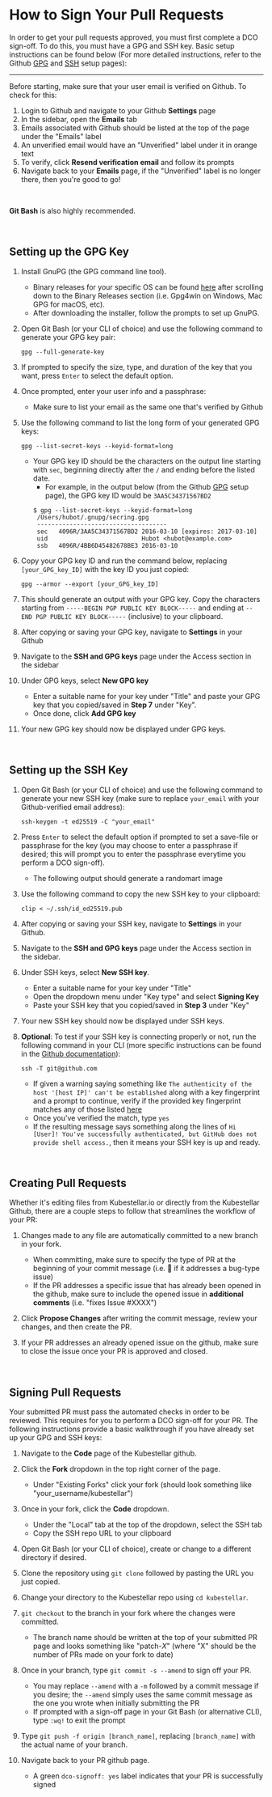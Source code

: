 # How to Sign Your Pull Requests

In order to get your pull requests approved, you must first complete a DCO sign-off. To do this, you must have a GPG and SSH key. Basic setup instructions can be found below (For more detailed instructions, refer to the Github [GPG](https://docs.github.com/en/authentication/managing-commit-signature-verification/generating-a-new-gpg-key) and [SSH](https://docs.github.com/en/authentication/connecting-to-github-with-ssh/generating-a-new-ssh-key-and-adding-it-to-the-ssh-agent#generating-a-new-ssh-key) setup pages):

---

Before starting, make sure that your user email is verified on Github. To check for this:

1. Login to Github and navigate to your Github **Settings** page
2. In the sidebar, open the **Emails** tab
3. Emails associated with Github should be listed at the top of the page under the "Emails" label
4. An unverified email would have an "Unverified" label under it in orange text
5. To verify, click **Resend verification email** and follow its prompts
6. Navigate back to your **Emails** page, if the "Unverified" label is no longer there, then you're good to go!

<br />

**Git Bash** is also highly recommended.

<br />

## Setting up the GPG Key

1. Install GnuPG (the GPG command line tool).
   - Binary releases for your specific OS can be found [here](https://www.gnupg.org/download/) after scrolling down to the Binary Releases section (i.e. Gpg4win on Windows, Mac GPG for macOS, etc).
   - After downloading the installer, follow the prompts to set up GnuPG.

2. Open Git Bash (or your CLI of choice) and use the following command to generate your GPG key pair: 
   ```shell
   gpg --full-generate-key
   ```
3. If prompted to specify the size, type, and duration of the key that you want, press ```Enter``` to select the default option.
4. Once prompted, enter your user info and a passphrase:
   - Make sure to list your email as the same one that's verified by Github
5. Use the following command to list the long form of your generated GPG keys:
   ```shell
   gpg --list-secret-keys --keyid-format=long
   ```
   - Your GPG key ID should be the characters on the output line starting with ```sec```, beginning directly after the ```/``` and ending before the listed date.
     - For example, in the output below (from the Github [GPG](https://docs.github.com/en/authentication/managing-commit-signature-verification/generating-a-new-gpg-key) setup page), the GPG key ID would be ```3AA5C34371567BD2```
     ```shell
     $ gpg --list-secret-keys --keyid-format=long
      /Users/hubot/.gnupg/secring.gpg
      ------------------------------------
      sec   4096R/3AA5C34371567BD2 2016-03-10 [expires: 2017-03-10]
      uid                          Hubot <hubot@example.com>
      ssb   4096R/4BB6D45482678BE3 2016-03-10

     ```
6. Copy your GPG key ID and run the command below, replacing ```[your_GPG_key_ID]``` with the key ID you just copied:
   ```shell
   gpg --armor --export [your_GPG_key_ID]
   ```
7. This should generate an output with your GPG key. Copy the characters starting from ```-----BEGIN PGP PUBLIC KEY BLOCK-----``` and ending at ```--END PGP PUBLIC KEY BLOCK-----``` (inclusive) to your clipboard.
8. After copying or saving your GPG key, navigate to **Settings** in your Github
9. Navigate to the **SSH and GPG keys** page under the Access section in the sidebar
10. Under GPG keys, select **New GPG key**
    - Enter a suitable name for your key under "Title" and paste your GPG key that you copied/saved in **Step 7** under "Key".
    - Once done, click **Add GPG key**
11. Your new GPG key should now be displayed under GPG keys.

<br />

## Setting up the SSH Key

1. Open Git Bash (or your CLI of choice) and use the following command to generate your new SSH key (make sure to replace ```your_email``` with your Github-verified email address):
   ```shell
   ssh-keygen -t ed25519 -C "your_email"
   ```
   
2. Press ```Enter``` to select the default option if prompted to set a save-file or passphrase for the key (you may choose to enter a passphrase if desired; this will prompt you to enter the passphrase everytime you perform a DCO sign-off).
   - The following output should generate a randomart image 
3. Use the following command to copy the new SSH key to your clipboard:
   ```shell
   clip < ~/.ssh/id_ed25519.pub
   ```
4. After copying or saving your SSH key, navigate to **Settings** in your Github.
5. Navigate to the **SSH and GPG keys** page under the Access section in the sidebar.
6. Under SSH keys, select **New SSH key**.
   - Enter a suitable name for your key under "Title"
   - Open the dropdown menu under "Key type" and select **Signing Key**
   - Paste your SSH key that you copied/saved in **Step 3** under "Key"
7. Your new SSH key should now be displayed under SSH keys.
8. **Optional**: To test if your SSH key is connecting properly or not, run the following command in your CLI (more specific instructions can be found in the [Github documentation](https://docs.github.com/en/authentication/connecting-to-github-with-ssh/testing-your-ssh-connection)):
   ```shell
   ssh -T git@github.com
   ```
   - If given a warning saying something like ```The authenticity of the host '[host IP]' can't be established``` along with a key fingerprint and a prompt to continue, verify if the provided key fingerprint matches any of those listed [here](https://docs.github.com/en/authentication/keeping-your-account-and-data-secure/githubs-ssh-key-fingerprints)
   - Once you've verified the match, type ```yes```
   - If the resulting message says something along the lines of ```Hi [User]! You've successfully authenticated, but GitHub does not provide shell access.```, then it means your SSH key is up and ready.


<br />

## Creating Pull Requests

Whether it's editing files from Kubestellar.io or directly from the Kubestellar Github, there are a couple steps to follow that streamlines the workflow of your PR:

1. Changes made to any file are automatically committed to a new branch in your fork.
   - When committing, make sure to specify the type of PR at the beginning of your commit message (i.e. :bug: if it addresses a bug-type issue)
   - If the PR addresses a specific issue that has already been opened in the github, make sure to include the opened issue in **additional comments** (i.e. "fixes Issue #XXXX")
     
2. Click **Propose Changes** after writing the commit message, review your changes, and then create the PR.
3. If your PR addresses an already opened issue on the github, make sure to close the issue once your PR is approved and closed.

<br />

## Signing Pull Requests

Your submitted PR must pass the automated checks in order to be reviewed. This requires for you to perform a DCO sign-off for your PR. The following instructions provide a basic walkthrough if you have already set up your GPG and SSH keys:

1. Navigate to the **Code** page of the Kubestellar github.
   
2. Click the **Fork** dropdown in the top right corner of the page.
   - Under "Existing Forks" click your fork (should look something like "your_username/kubestellar")
3. Once in your fork, click the **Code** dropdown.
   - Under the "Local" tab at the top of the dropdown, select the SSH tab
   - Copy the SSH repo URL to your clipboard
4. Open Git Bash (or your CLI of choice), create or change to a different directory if desired.
5. Clone the repository using ```git clone``` followed by pasting the URL you just copied.
6. Change your directory to the Kubestellar repo using ```cd kubestellar```.
7. ```git checkout``` to the branch in your fork where the changes were committed.
   - The branch name should be written at the top of your submitted PR page and looks something like "patch-*X*" (where "X" should be the number of PRs made on your fork to date)
8. Once in your branch, type ```git commit -s --amend``` to sign off your PR.
   - You may replace ```--amend``` with a ```-m``` followed by a commit message if you desire; the ```--amend``` simply uses the same commit message as the one you wrote when initially submitting the PR
   - If prompted with a sign-off page in your Git Bash (or alternative CLI), type ```:wq!``` to exit the prompt
9. Type ```git push -f origin [branch_name]```, replacing ```[branch_name]``` with the actual name of your branch.
10. Navigate back to your PR github page.
    - A green ```dco-signoff: yes``` label indicates that your PR is successfully signed









